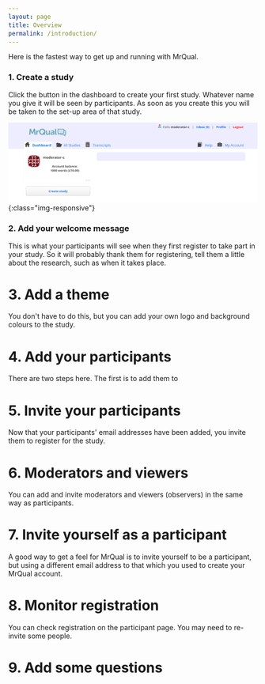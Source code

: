 ```yaml
---
layout: page
title: Overview 
permalink: /introduction/
---
```


Here is the fastest way to get up and running with MrQual. 

### 1. Create a study
Click the button in the dashboard to create your first study. Whatever name you give it will be seen by participants. As soon as you create this you will be taken to the set-up area of that study. 

![Dashboard](/img/dashboard.png){:class="img-responsive"}

### 2. Add your welcome message
This is what your participants will see when they first register to take part in your study. So it will probably thank them for registering, tell them a little about the research, such as when it takes place.

# 3. Add a theme
You don't have to do this, but you can add your own logo and background colours to the study.

# 4. Add your participants
There are two steps here. The first is to add them to 

# 5. Invite your participants
Now that your participants' email addresses have been added, you invite them to register for the study. 

# 6. Moderators and viewers
You can add and invite moderators and viewers (observers) in the same way as participants.

# 7. Invite yourself as a participant
A good way to get a feel for MrQual is to invite yourself to be a participant, but using a different email address to that which you used to create your MrQual account. 

# 8. Monitor registration
You can check registration on the participant page. You may need to re-invite some people. 

# 9. Add some questions




